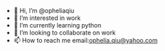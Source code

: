 - 👋 Hi, I’m @opheliaqiu
- 👀 I’m interested in work
- 🌱 I’m currently learning python
- 💞️ I’m looking to collaborate on work
- 📫 How to reach me email:ophelia.qiu@yahoo.com

<!---
omx9000/omx9000 is a ✨ special ✨ repository because its `README.md` (this file) appears on your GitHub profile.
You can click the Preview link to take a look at your changes.
--->
